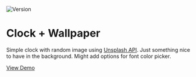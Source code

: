 ![Version](https://img.shields.io/badge/Version-1.2.1-blue.svg)
# Clock + Wallpaper
Simple clock with random image using [Unsplash API](https://source.unsplash.com/). Just something nice to have in the background. Might add options for font color picker.

[View Demo](http://manuelvargas.me/Clock-Wallpaper)
